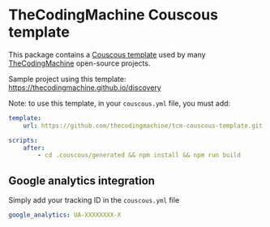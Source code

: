 TheCodingMachine Couscous template
==================================

This package contains a [Couscous template](http://couscous.io/templates.html) used by many [TheCodingMachine](https://www.thecodingmachine.com) open-source projects.
 
Sample project using this template: https://thecodingmachine.github.io/discovery

Note: to use this template, in your `couscous.yml` file, you must add:

```yml
template:
    url: https://github.com/thecodingmachine/tcm-couscous-template.git

scripts:
    after:
        - cd .couscous/generated && npm install && npm run build
```

Google analytics integration
----------------------------

Simply add your tracking ID in the `couscous.yml` file

```yml
google_analytics: UA-XXXXXXXX-X
```
